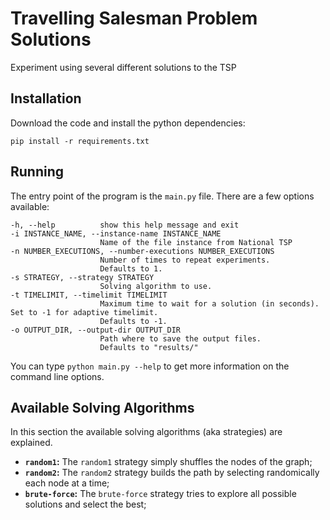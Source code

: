 # Travelling Salesman Problem Solutions

Experiment using several different solutions to the TSP

## Installation

Download the code and install the python dependencies:

```
pip install -r requirements.txt
```

## Running

The entry point of the program is the `main.py` file. There are a few options available:

```
-h, --help          show this help message and exit
-i INSTANCE_NAME, --instance-name INSTANCE_NAME
                    Name of the file instance from National TSP
-n NUMBER_EXECUTIONS, --number-executions NUMBER_EXECUTIONS
                    Number of times to repeat experiments.
                    Defaults to 1.
-s STRATEGY, --strategy STRATEGY
                    Solving algorithm to use.
-t TIMELIMIT, --timelimit TIMELIMIT
                    Maximum time to wait for a solution (in seconds). Set to -1 for adaptive timelimit.
                    Defaults to -1.
-o OUTPUT_DIR, --output-dir OUTPUT_DIR
                    Path where to save the output files.
                    Defaults to "results/"
```

You can type `python main.py --help` to get more information on the command line options.

## Available Solving Algorithms

In this section the available solving algorithms (aka strategies) are explained.

* **`random1`:** The `random1` strategy simply shuffles the nodes of the graph;
* **`random2`:** The `random2` strategy builds the path by selecting randomically each node at a time;
* **`brute-force`:** The `brute-force` strategy tries to explore all possible solutions and select the best;
